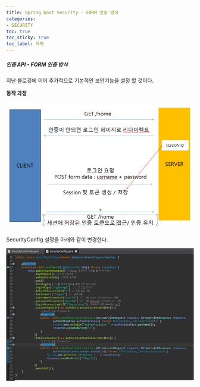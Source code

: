 ```yaml
---
title: Spring boot Security - FORM 인증 방식
categories:
- SECURITY
toc: true
toc_sticky: true
toc_label: 목차
---
```


##### 인증 API - FORM 인증 방식

지난 블로깅에 이어 추가적으로 기본적인 보안기능을 설정 할 것이다.

**동작 과정**

![image-20210114231608832](../../assets/images/2021-01-14-spring-boot-security/image-20210114231608832.png)

SecurityConfig 설정을 아래와 같이 변경한다.

![image-20210116135100018](../../assets/images/2021-01-14-spring-boot-security/image-20210116135100018.png)